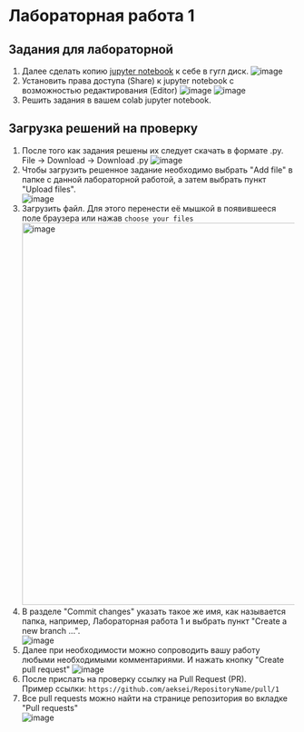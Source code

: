 # Лабораторная работа 1

## Задания для лабораторной
1. Далее сделать копию [jupyter notebook](https://colab.research.google.com/drive/1vwpYasYGifiscGdDp6rpa4sfUHv6Tdu7?usp=sharing) к себе в гугл диск.
  ![image](https://user-images.githubusercontent.com/14962819/178701259-c427b7ea-b145-42a8-84ef-1b5829621d6a.png)
1. Установить права доступа (Share) к jupyter notebook с возможностью редактирования (Editor)
  ![image](https://user-images.githubusercontent.com/14962819/202727230-ef2b916c-121b-417a-9db9-9afa190c5448.png)
  ![image](https://user-images.githubusercontent.com/14962819/202727096-1e88c0f7-9576-4dca-9e2b-ca58b4b4c7ec.png)
1. Решить задания в вашем colab jupyter notebook. 

## Загрузка решений на проверку
1. После того как задания решены их следует скачать в формате .py. File -> Download -> Download .py
  ![image](https://user-images.githubusercontent.com/14962819/202728862-a8dd8cc6-881b-40fc-8eb5-923b68b23729.png)
1. Чтобы загрузить решенное задание необходимо выбрать "Add file" в папке с данной лабораторной работой, а затем выбрать пункт "Upload files".  
    ![image](https://user-images.githubusercontent.com/14962819/194053530-96926758-eb44-44c1-953d-a8be0fc9c5f6.png)
1. Загрузить файл.  Для этого перенести её мышкой в появившееся поле браузера или нажав `choose your files`  
    <img width="673" alt="image" src="https://user-images.githubusercontent.com/14962819/194056078-0d915a4c-4b45-488a-8084-69cd86d7ba87.png">  
1. В разделе "Commit changes" указать такое же имя, как называется папка, например, Лабораторная работа 1 и выбрать пункт "Create a new branch ...".     
    ![image](https://user-images.githubusercontent.com/14962819/194061021-9db55d14-5b92-42d9-97b8-57827bcf0b7f.png)
1. Далее при необходимости можно сопроводить вашу работу любыми необходимыми комментариями. И нажать кнопку "Create pull request"
    ![image](https://user-images.githubusercontent.com/14962819/194061318-278b9e6e-550b-47bf-893b-229325c7ad5a.png)
1. После прислать на проверку ссылку на Pull Request (PR).  
    Пример ссылки: `https://github.com/aeksei/RepositoryName/pull/1`
1. Все pull requests можно найти на странице репозитория во вкладке "Pull requests"  
    ![image](https://user-images.githubusercontent.com/14962819/194062365-4434ab16-7735-496d-8fe9-f0074e0a9eda.png)
